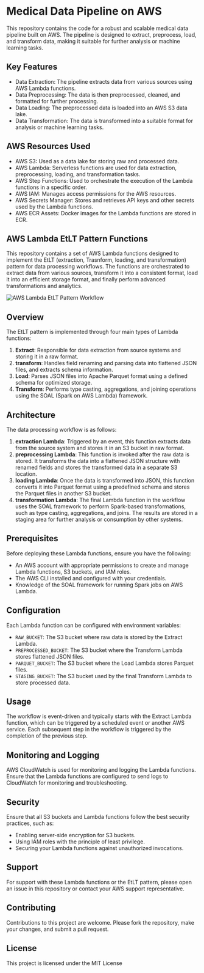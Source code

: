 # Medical Data Pipeline on AWS
This repository contains the code for a robust and scalable medical data pipeline built on AWS. The pipeline is designed to extract, preprocess, load, and transform data, making it suitable for further analysis or machine learning tasks.

## Key Features
- Data Extraction: The pipeline extracts data from various sources using AWS Lambda functions.
- Data Preprocessing: The data is then preprocessed, cleaned, and formatted for further processing.
- Data Loading: The preprocessed data is loaded into an AWS S3 data lake.
- Data Transformation: The data is transformed into a suitable format for analysis or machine learning tasks.
## AWS Resources Used
- AWS S3: Used as a data lake for storing raw and processed data.
- AWS Lambda: Serverless functions are used for data extraction, preprocessing, loading, and transformation tasks.
- AWS Step Functions: Used to orchestrate the execution of the Lambda functions in a specific order.
- AWS IAM: Manages access permissions for the AWS resources.
- AWS Secrets Manager: Stores and retrieves API keys and other secrets used by the Lambda functions.
- AWS ECR Assets: Docker images for the Lambda functions are stored in ECR.

## AWS Lambda EtLT Pattern Functions

This repository contains a set of AWS Lambda functions designed to implement the EtLT (extraction, Trasnform, loading, and transformation) pattern for data processing workflows. The functions are orchestrated to extract data from various sources, transform it into a consistent format, load it into an efficient storage format, and finally perform advanced transformations and analytics.

![AWS Lambda EtLT Pattern Workflow](lambda/EtLT.jpg "AWS Lambda  EtLT Pattern Workflow")


## Overview

The EtLT pattern is implemented through four main types of Lambda functions:

1. **Extract**: Responsible for data extraction from source systems and storing it in a raw format.
2. **transform**: Handles field renaming and parsing data into flattened JSON files, and extracts schema information.
3. **Load**: Parses JSON files into Apache Parquet format using a defined schema for optimized storage.
4. **Transform**: Performs type casting, aggregations, and joining operations using the SOAL (Spark on AWS Lambda) framework.

## Architecture

The data processing workflow is as follows:

1. **extraction Lambda**: Triggered by an event, this function extracts data from the source system and stores it in an S3 bucket in raw format.
2. **preprocessing Lambda**: This function is invoked after the raw data is stored. It transforms the data into a flattened JSON structure with renamed fields and stores the transformed data in a separate S3 location.
3. **loading Lambda**: Once the data is transformed into JSON, this function converts it into Parquet format using a predefined schema and stores the Parquet files in another S3 bucket.
4. **transformation Lambda**: The final Lambda function in the workflow uses the SOAL framework to perform Spark-based transformations, such as type casting, aggregations, and joins. The results are stored in a staging area for further analysis or consumption by other systems.

## Prerequisites

Before deploying these Lambda functions, ensure you have the following:

- An AWS account with appropriate permissions to create and manage Lambda functions, S3 buckets, and IAM roles.
- The AWS CLI installed and configured with your credentials.
- Knowledge of the SOAL framework for running Spark jobs on AWS Lambda.


## Configuration

Each Lambda function can be configured with environment variables:


- `RAW_BUCKET`: The S3 bucket where raw data is stored by the Extract Lambda.
- `PREPROCESSED_BUCKET`: The S3 bucket where the Transform Lambda stores flattened JSON files.
- `PARQUET_BUCKET`: The S3 bucket where the Load Lambda stores Parquet files.
- `STAGING_BUCKET`: The S3 bucket used by the final Transform Lambda to store processed data.

## Usage

The workflow is event-driven and typically starts with the Extract Lambda function, which can be triggered by a scheduled event or another AWS service. Each subsequent step in the workflow is triggered by the completion of the previous step.

## Monitoring and Logging

AWS CloudWatch is used for monitoring and logging the Lambda functions. Ensure that the Lambda functions are configured to send logs to CloudWatch for monitoring and troubleshooting.

## Security

Ensure that all S3 buckets and Lambda functions follow the best security practices, such as:

- Enabling server-side encryption for S3 buckets.
- Using IAM roles with the principle of least privilege.
- Securing your Lambda functions against unauthorized invocations.

## Support

For support with these Lambda functions or the EtLT pattern, please open an issue in this repository or contact your AWS support representative.

## Contributing

Contributions to this project are welcome. Please fork the repository, make your changes, and submit a pull request.

## License

This project is licensed under the MIT License
